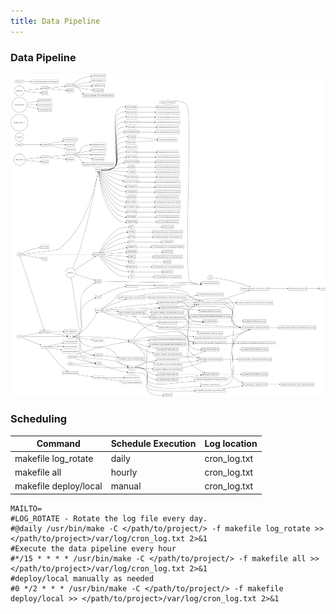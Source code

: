 ```yaml
---
title: Data Pipeline
---
```

<!---
Document the current project data pipeline.

File name: docs/configuration_management/data_pipeline.md
--->

### Data Pipeline
![Information tables](files/makefile_graph.png)

### Scheduling
|Command|Schedule Execution|Log location|
|---|---|---|
|makefile log_rotate|daily|cron_log.txt|
|makefile all|hourly|cron_log.txt|
|makefile deploy/local|manual|cron_log.txt|

```shell title="crontab.txt"
MAILTO=
#LOG_ROTATE - Rotate the log file every day.
#@daily /usr/bin/make -C </path/to/project/> -f makefile log_rotate >> </path/to/project>/var/log/cron_log.txt 2>&1
#Execute the data pipeline every hour
#*/15 * * * * /usr/bin/make -C </path/to/project/> -f makefile all >> </path/to/project>/var/log/cron_log.txt 2>&1
#deploy/local manually as needed
#0 */2 * * * /usr/bin/make -C </path/to/project/> -f makefile deploy/local >> </path/to/project>/var/log/cron_log.txt 2>&1
```